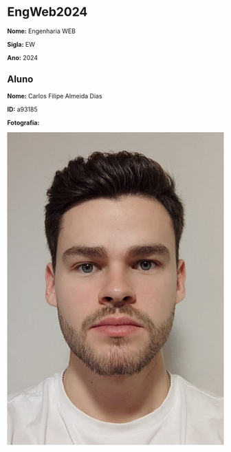 # EngWeb2024

**Nome:** Engenharia WEB

**Sigla:** EW

**Ano:** 2024

## Aluno

**Nome:** Carlos Filipe Almeida Dias

**ID:** a93185

**Fotografia:**

![Fotografia do Aluno](Filipe.png)
